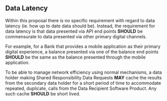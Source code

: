 
## Data Latency
Within this proposal there is no specific requirement with regard to data latency (ie. how up to date data should be).  Instead, the requirement for data latency is that data presented via API end points **SHOULD** be commensurate to data presented via other primary digital channels.

For example, for a Bank that provides a mobile application as their primary digital experience, a balance presented via one of the balance end points **SHOULD** be the same as the balance presented through the mobile application.

To be able to manage network efficiency using normal mechanisms, a data holder making Shared Responsibility Data Requests **MAY** cache the results from the secondary data holder for a short period of time to accommodate repeated, duplicate, calls from the Data Recipient Software Product.  Any such cache **SHOULD** be short lived.
